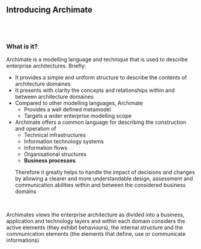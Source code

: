 <h2>Introducing Archimate</h2>
<br/>
<br/>
<h3>What is it?</h3>
<p>
Archimate is a modelling language and technique that is used to describe enterprise architectures. Briefly:
<ul>
	<li>It provides a simple and uniform structure to describe the contents of architecture domaines</li>
	<li>It presents with clarity the concepts and relationships within and between architecture domaines</li>
	<li>Compared to other modelling languages, Archimate
		<ul>
			<li>Provides a well defined metamodel</li>
			<li>Targets a wider enterprise modelling scope</li>
		</ul>
	</li>
	<li>Archimate offers a common language for describing the construction and operation of
		<ul>
			<li>Technical infrastructures</li>
			<li>Information technology systems</li>
			<li>Information flows</li>
			<li>Organisational structures</li>
			<li><B>Business processes</B></li>
		</ul>
		<p>
		Therefore it greatly helps to handle the impact of decisions and changes by allowing a clearer and more understandable design, assessment and communication abilities within and between the considered business domains
		</p>
	</li>
</ul>
<br/>

<p>
	Archimates views the enterprise architecture as divided into a business, application and technology layers and within each domain considers the active elements (they exhibit behaviours), the internal structure and the communication elements (the elements that define, use or communicate informations)
	
</p>
</p>